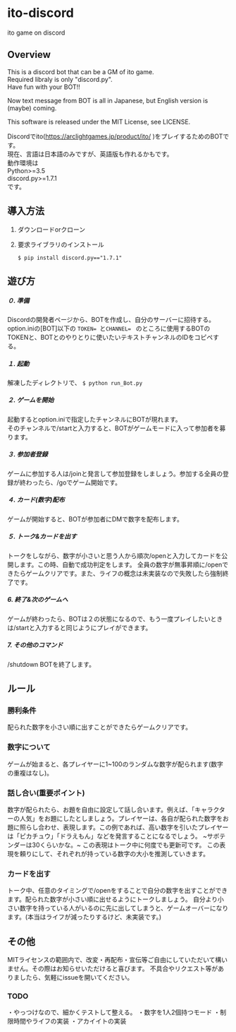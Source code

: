 # ito-discord
ito game on discord

## Overview
This is a discord bot that can be a GM of ito game.  
Required libraly is only "discord.py".  
Have fun with your BOT!!

Now text message from BOT is all in Japanese, but English version is (maybe) coming.

This software is released under the MIT License, see LICENSE.


Discordでito(https://arclightgames.jp/product/ito/ )をプレイするためのBOTです。  
現在、言語は日本語のみですが、英語版も作れるかもです。  
動作環境は  
Python>=3.5  
discord.py>=1.7.1  
です。  

## 導入方法
1. ダウンロードorクローン

2. 要求ライブラリのインストール

    `$ pip install discord.py=="1.7.1"`


## 遊び方
##### ０. 準備
Discordの開発者ページから、BOTを作成し、自分のサーバーに招待する。
option.iniの[BOT]以下の
`TOKEN= `と`CHANNEL= `
のところに使用するBOTのTOKENと、BOTとのやりとりに使いたいテキストチャンネルのIDをコピペする。

##### １. 起動
解凍したディレクトリで、
`$ python run_Bot.py`

##### ２. ゲームを開始
起動するとoption.iniで指定したチャンネルにBOTが現れます。  
そのチャンネルで/startと入力すると、BOTがゲームモードに入って参加者を募ります。

##### ３. 参加者登録
ゲームに参加する人は/joinと発言して参加登録をしましょう。参加する全員の登録が終わったら、/goでゲーム開始です。

##### ４. カード(数字)配布
ゲームが開始すると、BOTが参加者にDMで数字を配布します。

##### ５. トーク&カードを出す
トークをしながら、数字が小さいと思う人から順次/openと入力してカードを公開します。この時、自動で成功判定をします。
全員の数字が無事昇順に/openできたらゲームクリアです。また、ライフの概念は未実装なので失敗したら強制終了です。

##### 6. 終了&次のゲームへ
ゲームが終わったら、BOTは２の状態になるので、もう一度プレイしたいときは/startと入力すると同じようにプレイができます。

##### 7. その他のコマンド
/shutdown   BOTを終了します。  

## ルール
### 勝利条件
配られた数字を小さい順に出すことができたらゲームクリアです。


### 数字について
ゲームが始まると、各プレイヤーに1~100のランダムな数字が配られます(数字の重複はなし)。


### 話し合い(重要ポイント)
数字が配られたら、お題を自由に設定して話し合います。例えば、「キャラクターの人気」をお題にしたとしましょう。プレイヤーは、各自が配られた数字をお題に照らし合わせ、表現します。この例であれば、高い数字を引いたプレイヤーは「ピカチュウ」「ドラえもん」などを発言することになるでしょう。 ~サボテンダーは30くらいかな。~ この表現はトーク中に何度でも更新可です。 この表現を頼りにして、それぞれが持っている数字の大小を推測していきます。


### カードを出す
トーク中、任意のタイミングで/openをすることで自分の数字を出すことができます。配られた数字が小さい順に出せるようにトークしましょう。
自分より小さい数字を持っている人がいるのに先に出してしまうと、ゲームオーバーになります。(本当はライフが減ったりするけど、未実装です。)


## その他
MITライセンスの範囲内で、改変・再配布・宣伝等ご自由にしていただいて構いません。その際はお知らせいただけると喜びます。
不具合やリクエスト等がありましたら、気軽にissueを開いてください。

### TODO
・やっつけなので、細かくテストして整える。
・数字を1人2個持つモード
・制限時間やライフの実装
・アカイイトの実装
